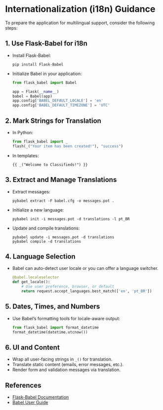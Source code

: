 # Internationalization (i18n) Guidance

To prepare the application for multilingual support, consider the following steps:

## 1. Use Flask-Babel for i18n

- Install Flask-Babel:
  ```
  pip install Flask-Babel
  ```
- Initialize Babel in your application:
  ```python
  from flask_babel import Babel

  app = Flask(__name__)
  babel = Babel(app)
  app.config['BABEL_DEFAULT_LOCALE'] = 'en'
  app.config['BABEL_DEFAULT_TIMEZONE'] = 'UTC'
  ```

## 2. Mark Strings for Translation

- In Python:
  ```python
  from flask_babel import _
  flash(_("Your item has been created!"), "success")
  ```
- In templates:
  ```jinja
  {{ _("Welcome to Classifieds!") }}
  ```

## 3. Extract and Manage Translations

- Extract messages:
  ```
  pybabel extract -F babel.cfg -o messages.pot .
  ```
- Initialize a new language:
  ```
  pybabel init -i messages.pot -d translations -l pt_BR
  ```
- Update and compile translations:
  ```
  pybabel update -i messages.pot -d translations
  pybabel compile -d translations
  ```

## 4. Language Selection

- Babel can auto-detect user locale or you can offer a language switcher.
  ```python
  @babel.localeselector
  def get_locale():
      # Use user preference, browser, or default
      return request.accept_languages.best_match(['en', 'pt_BR'])
  ```

## 5. Dates, Times, and Numbers

- Use Babel’s formatting tools for locale-aware output:
  ```python
  from flask_babel import format_datetime
  format_datetime(datetime.utcnow())
  ```

## 6. UI and Content

- Wrap all user-facing strings in `_()` for translation.
- Translate static content (emails, error messages, etc.).
- Render form and validation messages via translation.


## References

- [Flask-Babel Documentation](https://pythonhosted.org/Flask-Babel/)
- [Babel User Guide](https://babel.pocoo.org/en/latest/user/index.html)
